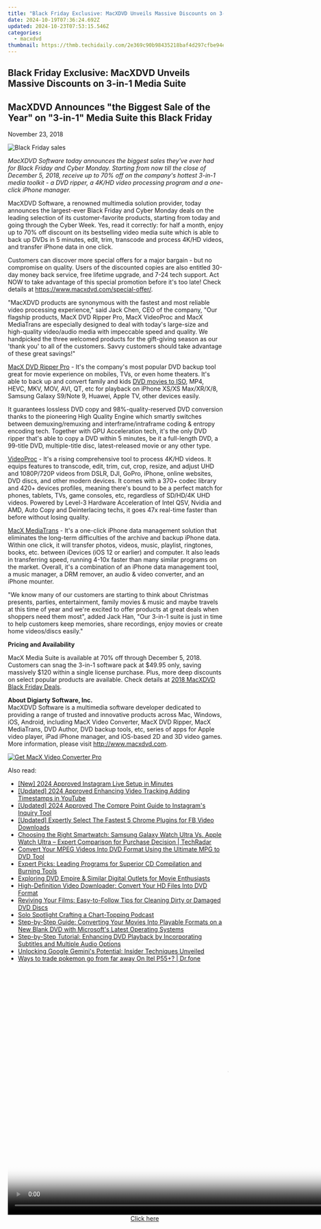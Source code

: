 ```yaml
---
title: "Black Friday Exclusive: MacXDVD Unveils Massive Discounts on 3-in-1 Media Suite"
date: 2024-10-19T07:36:24.692Z
updated: 2024-10-23T07:53:15.546Z
categories:
  - macxdvd
thumbnail: https://thmb.techidaily.com/2e369c90b98435218baf4d297cfbe94e377c61af5c1d1c6b298751c3dd981af2.jpg
---
```


## Black Friday Exclusive: MacXDVD Unveils Massive Discounts on 3-in-1 Media Suite

## MacXDVD Announces "the Biggest Sale of the Year" on "3-in-1" Media Suite this Black Friday

November 23, 2018

![Black Friday sales](https://www.macxdvd.com/press-room/image/black-friday-giveaway.jpg) 

_MacXDVD Software today announces the biggest sales they've ever had for Black Friday and Cyber Monday. Starting from now till the close of December 5, 2018, receive up to 70% off on the company's hottest 3-in-1 media toolkit - a DVD ripper, a 4K/HD video processing program and a one-click iPhone manager._

MacXDVD Software, a renowned multimedia solution provider, today announces the largest-ever Black Friday and Cyber Monday deals on the leading selection of its customer-favorite products, starting from today and going through the Cyber Week. Yes, read it correctly: for half a month, enjoy up to 70% off discount on its bestselling video media suite which is able to back up DVDs in 5 minutes, edit, trim, transcode and process 4K/HD videos, and transfer iPhone data in one click.

Customers can discover more special offers for a major bargain - but no compromise on quality. Users of the discounted copies are also entitled 30-day money back service, free lifetime upgrade, and 7-24 tech support. Act NOW to take advantage of this special promotion before it's too late! Check details at <https://www.macxdvd.com/special-offer/>.

"MacXDVD products are synonymous with the fastest and most reliable video processing experience," said Jack Chen, CEO of the company, "Our flagship products, MacX DVD Ripper Pro, MacX VideoProc and MacX MediaTrans are especially designed to deal with today's large-size and high-quality video/audio media with impeccable speed and quality. We handpicked the three welcomed products for the gift-giving season as our 'thank you' to all of the customers. Savvy customers should take advantage of these great savings!"

[MacX DVD Ripper Pro](https://tools.techidaily.com/macxdvd/products/) \- It's the company's most popular DVD backup tool great for movie experience on mobiles, TVs, or even home theaters. It's able to back up and convert family and kids [DVD movies to ISO](https://tools.techidaily.com/macxdvd/products/), MP4, HEVC, MKV, MOV, AVI, QT, etc for playback on iPhone XS/XS Max/XR/X/8, Samsung Galaxy S9/Note 9, Huawei, Apple TV, other devices easily. 

It guarantees lossless DVD copy and 98%-quality-reserved DVD conversion thanks to the pioneering High Quality Engine which smartly switches between demuxing/remuxing and interframe/intraframe coding & entropy encoding tech. Together with GPU Acceleration tech, it's the only DVD ripper that's able to copy a DVD within 5 minutes, be it a full-length DVD, a 99-title DVD, multiple-title disc, latest-released movie or any other type.

[VideoProc](https://tools.techidaily.com/macxdvd/products/) \- It's a rising comprehensive tool to process 4K/HD videos. It equips features to transcode, edit, trim, cut, crop, resize, and adjust UHD and 1080P/720P videos from DSLR, DJI, GoPro, iPhone, online websites, DVD discs, and other modern devices. It comes with a 370+ codec library and 420+ devices profiles, meaning there's bound to be a perfect match for phones, tablets, TVs, game consoles, etc, regardless of SD/HD/4K UHD videos. Powered by Level-3 Hardware Acceleration of Intel QSV, Nvidia and AMD, Auto Copy and Deinterlacing techs, it goes 47x real-time faster than before without losing quality.

[MacX MediaTrans](https://tools.techidaily.com/macxdvd/products/) \- It's a one-click iPhone data management solution that eliminates the long-term difficulties of the archive and backup iPhone data. Within one click, it will transfer photos, videos, music, playlist, ringtones, books, etc. between iDevices (iOS 12 or earlier) and computer. It also leads in transferring speed, running 4-10x faster than many similar programs on the market. Overall, it's a combination of an iPhone data management tool, a music manager, a DRM remover, an audio & video converter, and an iPhone mounter.

"We know many of our customers are starting to think about Christmas presents, parties, entertainment, family movies & music and maybe travels at this time of year and we're excited to offer products at great deals when shoppers need them most", added Jack Han, "Our 3-in-1 suite is just in time to help customers keep memories, share recordings, enjoy movies or create home videos/discs easily."

**Pricing and Availability** 

MacX Media Suite is available at 70% off through December 5, 2018\. Customers can snag the 3-in-1 software pack at $49.95 only, saving massively $120 within a single license purchase. Plus, more deep discounts on select popular products are available. Check details at [2018 MacXDVD Black Friday Deals](https://tools.techidaily.com/macxdvd/products/).

**About Digiarty Software, Inc.**  
 MacXDVD Software is a multimedia software developer dedicated to providing a range of trusted and innovative products across Mac, Windows, iOS, Android, including MacX Video Converter, MacX DVD Ripper, MacX MediaTrans, DVD Author, DVD backup tools, etc, series of apps for Apple video player, iPad iPhone manager, and iOS-based 2D and 3D video games. More information, please visit http://www.macxdvd.com. 

[![Get MacX Video Converter Pro](https://www.macxdvd.com/press-room/../adv/mvcp-banner-r.jpg)](https://tools.techidaily.com/macxdvd/products/)

<ins class="adsbygoogle"
     style="display:block"
     data-ad-format="autorelaxed"
     data-ad-client="ca-pub-7571918770474297"
     data-ad-slot="1223367746"></ins>

<ins class="adsbygoogle"
     style="display:block"
     data-ad-client="ca-pub-7571918770474297"
     data-ad-slot="8358498916"
     data-ad-format="auto"
     data-full-width-responsive="true"></ins>

<span class="atpl-alsoreadstyle">Also read:</span>
<div><ul>
<li><a href="https://instagram-video-recordings.techidaily.com/new-2024-approved-instagram-live-setup-in-minutes/"><u>[New] 2024 Approved Instagram Live Setup in Minutes</u></a></li>
<li><a href="https://facebook-video-share.techidaily.com/updated-2024-approved-enhancing-video-tracking-adding-timestamps-in-youtube/"><u>[Updated] 2024 Approved Enhancing Video Tracking Adding Timestamps in YouTube</u></a></li>
<li><a href="https://instagram-clips.techidaily.com/updated-2024-approved-the-compre-point-guide-to-instagrams-inquiry-tool/"><u>[Updated] 2024 Approved The Compre Point Guide to Instagram's Inquiry Tool</u></a></li>
<li><a href="https://facebook-video-content.techidaily.com/updated-expertly-select-the-fastest-5-chrome-plugins-for-fb-video-downloads/"><u>[Updated] Expertly Select The Fastest 5 Chrome Plugins for FB Video Downloads</u></a></li>
<li><a href="https://tech-savvy.techidaily.com/choosing-the-right-smartwatch-samsung-galaxy-watch-ultra-vs-apple-watch-ultra-expert-comparison-for-purchase-decision-techradar/"><u>Choosing the Right Smartwatch: Samsung Galaxy Watch Ultra Vs. Apple Watch Ultra – Expert Comparison for Purchase Decision | TechRadar</u></a></li>
<li><a href="https://dvd-bd.techidaily.com/convert-your-mpeg-videos-into-dvd-format-using-the-ultimate-mpg-to-dvd-tool/"><u>Convert Your MPEG Videos Into DVD Format Using the Ultimate MPG to DVD Tool</u></a></li>
<li><a href="https://dvd-bd.techidaily.com/expert-picks-leading-programs-for-superior-cd-compilation-and-burning-tools/"><u>Expert Picks: Leading Programs for Superior CD Compilation and Burning Tools</u></a></li>
<li><a href="https://dvd-bd.techidaily.com/exploring-dvd-empire-and-similar-digital-outlets-for-movie-enthusiasts/"><u>Exploring DVD Empire & Similar Digital Outlets for Movie Enthusiasts</u></a></li>
<li><a href="https://dvd-bd.techidaily.com/high-definition-video-downloader-convert-your-hd-files-into-dvd-format/"><u>High-Definition Video Downloader: Convert Your HD Files Into DVD Format</u></a></li>
<li><a href="https://dvd-bd.techidaily.com/reviving-your-films-easy-to-follow-tips-for-cleaning-dirty-or-damaged-dvd-discs/"><u>Reviving Your Films: Easy-to-Follow Tips for Cleaning Dirty or Damaged DVD Discs</u></a></li>
<li><a href="https://extra-tips.techidaily.com/solo-spotlight-crafting-a-chart-topping-podcast/"><u>Solo Spotlight Crafting a Chart-Topping Podcast</u></a></li>
<li><a href="https://dvd-bd.techidaily.com/step-by-step-guide-converting-your-movies-into-playable-formats-on-a-new-blank-dvd-with-microsofts-latest-operating-systems/"><u>Step-by-Step Guide: Converting Your Movies Into Playable Formats on a New Blank DVD with Microsoft's Latest Operating Systems</u></a></li>
<li><a href="https://dvd-bd.techidaily.com/step-by-step-tutorial-enhancing-dvd-playback-by-incorporating-subtitles-and-multiple-audio-options/"><u>Step-by-Step Tutorial: Enhancing DVD Playback by Incorporating Subtitles and Multiple Audio Options</u></a></li>
<li><a href="https://tech-renaissance.techidaily.com/unlocking-google-geminis-potential-insider-techniques-unveiled/"><u>Unlocking Google Gemini's Potential: Insider Techniques Unveiled</u></a></li>
<li><a href="https://android-pokemon-go.techidaily.com/ways-to-trade-pokemon-go-from-far-away-on-itel-p55plus-drfone-by-drfone-virtual-android/"><u>Ways to trade pokemon go from far away On Itel P55+? | Dr.fone</u></a></li>
</ul></div>

<!-- affiliate ads begin -->
<span id="1492813">
					<video width="1024" height="576" style="cursor:pointer"
           poster="//a.impactradius-go.com/display-clicktoplayimage/1492813.png"
           onclick="if(!this.playClicked){this.play();this.setAttribute('controls',true);this.playClicked=true;}">
	   <source src="//a.impactradius-go.com/display-ad/14559-1492813">
	   <img src="//a.impactradius-go.com/display-clicktoplayimage/1492813.png" style="border: none; height: 100%; width: 100%; object-fit: contain">
	</video>
	<div style="width:640px;text-align:center"><a href="javascript:window.open(decodeURIComponent('https%3A%2F%2Fpropmoneyinc.pxf.io%2Fc%2F5597632%2F1492813%2F14559'), '_blank');void(0);">Click here</a></div>
</span>
<img height="0" width="0" src="https://imp.pxf.io/i/5597632/1492813/14559" style="position:absolute;visibility:hidden;" border="0" />
<!-- affiliate ads end -->

